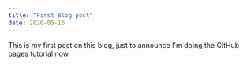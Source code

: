 ```yaml
---
title: "First Blog post"
date: 2020-05-16
---
```

This is my first post on this blog, just to announce I'm doing the GitHub pages tutorial now
